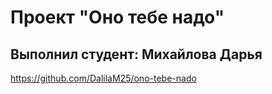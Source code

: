 # Проект "Оно тебе надо"
Выполнил студент: Михайлова Дарья
----
https://github.com/DalilaM25/ono-tebe-nado


